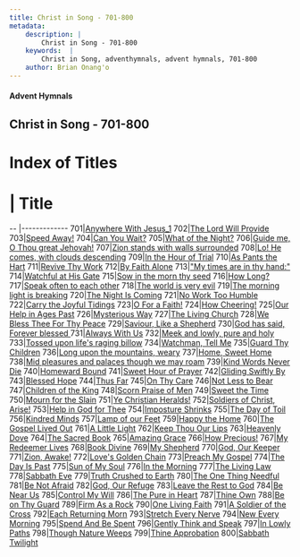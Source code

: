 ```yaml
---
title: Christ in Song - 701-800
metadata:
    description: |
        Christ in Song - 701-800
    keywords:  |
        Christ in Song, adventhymnals, advent hymnals, 701-800
    author: Brian Onang'o
---
```


#### Advent Hymnals
## Christ in Song - 701-800

# Index of Titles
# | Title                        
-- |-------------
701|[Anywhere With Jesus_1](/christ-in-song/701-800/701-710/Anywhere-With-Jesus_1)
702|[The Lord Will Provide](/christ-in-song/701-800/701-710/The-Lord-Will-Provide)
703|[Speed Away!](/christ-in-song/701-800/701-710/Speed-Away!)
704|[Can You Wait?](/christ-in-song/701-800/701-710/Can-You-Wait)
705|[What of the Night?](/christ-in-song/701-800/701-710/What-of-the-Night)
706|[Guide me, O Thou great Jehovah!](/christ-in-song/701-800/701-710/Guide-me,-O-Thou-great-Jehovah!)
707|[Zion stands with walls surrounded](/christ-in-song/701-800/701-710/Zion-stands-with-walls-surrounded)
708|[Lo!  He comes, with clouds descending](/christ-in-song/701-800/701-710/Lo!-He-comes,-with-clouds-descending)
709|[In the Hour of Trial](/christ-in-song/701-800/701-710/In-the-Hour-of-Trial)
710|[As Pants the Hart](/christ-in-song/701-800/701-710/As-Pants-the-Hart)
711|[Revive Thy Work](/christ-in-song/701-800/711-720/Revive-Thy-Work)
712|[By Faith Alone](/christ-in-song/701-800/711-720/By-Faith-Alone)
713|["My times are in thy hand:"](/christ-in-song/701-800/711-720/"My-times-are-in-thy-hand:")
714|[Watchful at His Gate](/christ-in-song/701-800/711-720/Watchful-at-His-Gate)
715|[Sow in the morn thy seed](/christ-in-song/701-800/711-720/Sow-in-the-morn-thy-seed)
716|[How Long?](/christ-in-song/701-800/711-720/How-Long)
717|[Speak often to each other](/christ-in-song/701-800/711-720/Speak-often-to-each-other)
718|[The world is very evil](/christ-in-song/701-800/711-720/The-world-is-very-evil)
719|[The morning light is breaking](/christ-in-song/701-800/711-720/The-morning-light-is-breaking)
720|[The Night Is Coming](/christ-in-song/701-800/711-720/The-Night-Is-Coming)
721|[No Work Too Humble](/christ-in-song/701-800/721-730/No-Work-Too-Humble)
722|[Carry the Joyful Tidings](/christ-in-song/701-800/721-730/Carry-the-Joyful-Tidings)
723|[O For a Faith!](/christ-in-song/701-800/721-730/O-For-a-Faith!)
724|[How Cheering!](/christ-in-song/701-800/721-730/How-Cheering!)
725|[Our Help in Ages Past](/christ-in-song/701-800/721-730/Our-Help-in-Ages-Past)
726|[Mysterious Way](/christ-in-song/701-800/721-730/Mysterious-Way)
727|[The Living Church](/christ-in-song/701-800/721-730/The-Living-Church)
728|[We Bless Thee For Thy Peace](/christ-in-song/701-800/721-730/We-Bless-Thee-For-Thy-Peace)
729|[Saviour, Like a Shepherd](/christ-in-song/701-800/721-730/Saviour,-Like-a-Shepherd)
730|[God has said, Forever blessed ](/christ-in-song/701-800/721-730/God-has-said,-Forever-blessed-)
731|[Always With Us](/christ-in-song/701-800/731-740/Always-With-Us)
732|[Meek and lowly, pure and holy](/christ-in-song/701-800/731-740/Meek-and-lowly,-pure-and-holy)
733|[Tossed upon life's raging billow](/christ-in-song/701-800/731-740/Tossed-upon-life's-raging-billow)
734|[Watchman, Tell Me](/christ-in-song/701-800/731-740/Watchman,-Tell-Me)
735|[Guard Thy Children](/christ-in-song/701-800/731-740/Guard-Thy-Children)
736|[Long upon the mountains, weary](/christ-in-song/701-800/731-740/Long-upon-the-mountains,-weary)
737|[Home, Sweet Home](/christ-in-song/701-800/731-740/Home,-Sweet-Home)
738|[Mid pleasures and palaces though we may roam](/christ-in-song/701-800/731-740/Mid-pleasures-and-palaces-though-we-may-roam)
739|[Kind Words Never Die](/christ-in-song/701-800/731-740/Kind-Words-Never-Die)
740|[Homeward Bound](/christ-in-song/701-800/731-740/Homeward-Bound)
741|[Sweet Hour of Prayer](/christ-in-song/701-800/741-750/Sweet-Hour-of-Prayer)
742|[Gliding Swiftly By](/christ-in-song/701-800/741-750/Gliding-Swiftly-By)
743|[Blessed Hope](/christ-in-song/701-800/741-750/Blessed-Hope)
744|[Thus Far](/christ-in-song/701-800/741-750/Thus-Far)
745|[On Thy Care](/christ-in-song/701-800/741-750/On-Thy-Care)
746|[Not Less to Bear](/christ-in-song/701-800/741-750/Not-Less-to-Bear)
747|[Children of the King](/christ-in-song/701-800/741-750/Children-of-the-King)
748|[Scorn Praise of Men](/christ-in-song/701-800/741-750/Scorn-Praise-of-Men)
749|[Sweet the Time](/christ-in-song/701-800/741-750/Sweet-the-Time)
750|[Mourn for the Slain](/christ-in-song/701-800/741-750/Mourn-for-the-Slain)
751|[Ye Christian Heralds!](/christ-in-song/701-800/751-760/Ye-Christian-Heralds!)
752|[Soldiers of Christ, Arise!](/christ-in-song/701-800/751-760/Soldiers-of-Christ,-Arise!)
753|[Help in God for Thee](/christ-in-song/701-800/751-760/Help-in-God-for-Thee)
754|[Imposture Shrinks](/christ-in-song/701-800/751-760/Imposture-Shrinks)
755|[The Day of Toil](/christ-in-song/701-800/751-760/The-Day-of-Toil)
756|[Kindred Minds](/christ-in-song/701-800/751-760/Kindred-Minds)
757|[Lamp of our Feet](/christ-in-song/701-800/751-760/Lamp-of-our-Feet)
759|[Happy the Home](/christ-in-song/701-800/751-760/Happy-the-Home)
760|[The Gospel Lived Out](/christ-in-song/701-800/751-760/The-Gospel-Lived-Out)
761|[A Little Light](/christ-in-song/701-800/761-770/A-Little-Light)
762|[Keep Thou Our Lips](/christ-in-song/701-800/761-770/Keep-Thou-Our-Lips)
763|[Heavenly Dove](/christ-in-song/701-800/761-770/Heavenly-Dove)
764|[The Sacred Book](/christ-in-song/701-800/761-770/The-Sacred-Book)
765|[Amazing Grace](/christ-in-song/701-800/761-770/Amazing-Grace)
766|[How Precious!](/christ-in-song/701-800/761-770/How-Precious!)
767|[My Redeemer Lives](/christ-in-song/701-800/761-770/My-Redeemer-Lives)
768|[Book Divine](/christ-in-song/701-800/761-770/Book-Divine)
769|[My Shepherd](/christ-in-song/701-800/761-770/My-Shepherd)
770|[God, Our Keeper](/christ-in-song/701-800/761-770/God,-Our-Keeper)
771|[Zion, Awake!](/christ-in-song/701-800/771-780/Zion,-Awake!)
772|[Love's Golden Chain](/christ-in-song/701-800/771-780/Love's-Golden-Chain)
773|[Preach My Gospel](/christ-in-song/701-800/771-780/Preach-My-Gospel)
774|[The Day Is Past](/christ-in-song/701-800/771-780/The-Day-Is-Past)
775|[Sun of My Soul](/christ-in-song/701-800/771-780/Sun-of-My-Soul)
776|[In the Morning](/christ-in-song/701-800/771-780/In-the-Morning)
777|[The Living Law](/christ-in-song/701-800/771-780/The-Living-Law)
778|[Sabbath Eve](/christ-in-song/701-800/771-780/Sabbath-Eve)
779|[Truth Crushed to Earth](/christ-in-song/701-800/771-780/Truth-Crushed-to-Earth)
780|[The One Thing Needful](/christ-in-song/701-800/771-780/The-One-Thing-Needful)
781|[Be Not Afraid](/christ-in-song/701-800/781-790/Be-Not-Afraid)
782|[God, Our Refuge](/christ-in-song/701-800/781-790/God,-Our-Refuge)
783|[Leave the Rest to God](/christ-in-song/701-800/781-790/Leave-the-Rest-to-God)
784|[Be Near Us](/christ-in-song/701-800/781-790/Be-Near-Us)
785|[Control My Will](/christ-in-song/701-800/781-790/Control-My-Will)
786|[The Pure in Heart](/christ-in-song/701-800/781-790/The-Pure-in-Heart)
787|[Thine Own](/christ-in-song/701-800/781-790/Thine-Own)
788|[Be on Thy Guard](/christ-in-song/701-800/781-790/Be-on-Thy-Guard)
789|[Firm As a Rock](/christ-in-song/701-800/781-790/Firm-As-a-Rock)
790|[One Living Faith](/christ-in-song/701-800/781-790/One-Living-Faith)
791|[A Soldier of the Cross](/christ-in-song/701-800/791-800/A-Soldier-of-the-Cross)
792|[Each Returning Morn](/christ-in-song/701-800/791-800/Each-Returning-Morn)
793|[Stretch Every Nerve](/christ-in-song/701-800/791-800/Stretch-Every-Nerve)
794|[New Every Morning](/christ-in-song/701-800/791-800/New-Every-Morning)
795|[Spend And Be Spent](/christ-in-song/701-800/791-800/Spend-And-Be-Spent)
796|[Gently Think and Speak](/christ-in-song/701-800/791-800/Gently-Think-and-Speak)
797|[In Lowly Paths](/christ-in-song/701-800/791-800/In-Lowly-Paths)
798|[Though Nature Weeps](/christ-in-song/701-800/791-800/Though-Nature-Weeps)
799|[Thine Approbation](/christ-in-song/701-800/791-800/Thine-Approbation)
800|[Sabbath Twilight](/christ-in-song/701-800/791-800/Sabbath-Twilight)